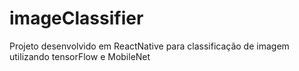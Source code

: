 # imageClassifier
Projeto desenvolvido em ReactNative para classificação de imagem utilizando tensorFlow e MobileNet
